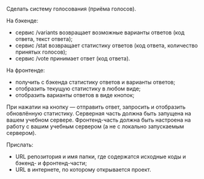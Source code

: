 Сделать систему голосования (приёма голосов).

На бэкенде:
- сервис /variants возвращает возможные варианты ответов (код ответа, текст ответа);
- сервис /stat возвращает статистику ответов (код ответа, количество принятых голосов);
- сервис /vote принимает ответ (код ответа).

На фронтенде:
- получить с бэкенда статистику ответов и варианты ответов;
- отобразить текущую статистику в любом виде;
- отобразить варианты ответов в виде кнопок;

При нажатии на кнопку — отправить ответ, запросить и отобразить обновлённую статистику.
Серверная часть должна быть запущена на вашем учебном сервере.
Фронтенд-часть должна быть настроена на работу с вашим учебным сервером (а не с локально запускаемым сервером).

Прислать:
- URL репозитория и имя папки, где содержатся исходные коды и бэкенд- и фронтенд-части;
- URL в интернете, по которому открывается проект.